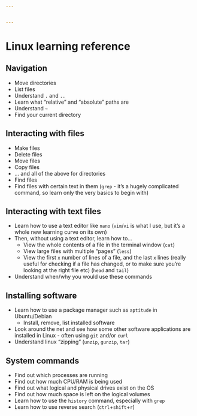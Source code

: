 ```yaml
---


---
```


<h1 id="linux-learning-reference">Linux learning reference</h1>
<h2 id="navigation">Navigation</h2>
<ul>
<li>Move directories</li>
<li>List files</li>
<li>Understand <code>.</code> and <code>..</code></li>
<li>Learn what “relative” and “absolute” paths are</li>
<li>Understand <code>~</code></li>
<li>Find your current directory</li>
</ul>
<h2 id="interacting-with-files">Interacting with files</h2>
<ul>
<li>Make files</li>
<li>Delete files</li>
<li>Move files</li>
<li>Copy files</li>
<li>… and all of the above for directories</li>
<li>Find files</li>
<li>Find files with certain text in them (<code>grep</code> - it’s a hugely complicated command, so learn only the very basics to begin with)</li>
</ul>
<h2 id="interacting-with-text-files">Interacting with text files</h2>
<ul>
<li>Learn how to use a text editor like <code>nano</code> (<code>vim</code>/<code>vi</code> is what I use, but it’s a whole new learning curve on its own)</li>
<li>Then, without using a text editor, learn how to…
<ul>
<li>View the whole contents of a file in the terminal window (<code>cat</code>)</li>
<li>View large files with multiple “pages” (<code>less</code>)</li>
<li>View the first <code>x</code> number of lines of a file, and the last <code>x</code> lines (really useful for checking if a file has changed, or to make sure you’re looking at the right file etc) (<code>head</code> and <code>tail</code>)</li>
</ul>
</li>
<li>Understand when/why you would use these commands</li>
</ul>
<h2 id="installing-software">Installing software</h2>
<ul>
<li>Learn how to use a package manager such as <code>aptitude</code> in Ubuntu/Debian
<ul>
<li>Install, remove, list installed software</li>
</ul>
</li>
<li>Look around the net and see how some other software applications are installed in Linux - often using <code>git</code> and/or <code>curl</code></li>
<li>Understand linux “zipping” (<code>unzip</code>, <code>gunzip</code>, <code>tar</code>)</li>
</ul>
<h2 id="system-commands">System commands</h2>
<ul>
<li>Find out which processes are running</li>
<li>Find out how much CPU/RAM is being used</li>
<li>Find out what logical and physical drives exist on the OS</li>
<li>Find out how much space is left on the logical volumes</li>
<li>Learn how to use the <code>history</code> command, especially with <code>grep</code></li>
<li>Learn how to use reverse search (<code>ctrl</code>+<code>shift</code>+<code>r</code>)</li>
</ul>

